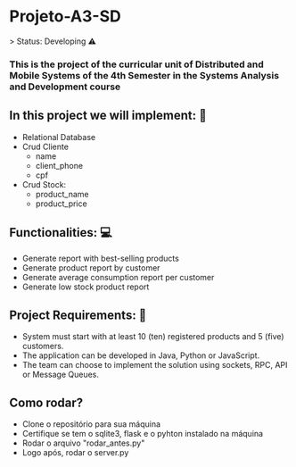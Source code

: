 <h1>Projeto-A3-SD</h1>
> Status: Developing ⚠️

### This is the project of the curricular unit of Distributed and Mobile Systems of the 4th Semester in the Systems Analysis and Development course

## In this project we will implement: 📌
+ Relational Database
+ Crud Cliente
  + name
  + client_phone
  + cpf 
+ Crud Stock:
  + product_name
  + product_price
  
## Functionalities: 💻
+ Generate report with best-selling products
+ Generate product report by customer
+ Generate average consumption report per customer
+ Generate low stock product report


## Project Requirements: 📖
+ System must start with at least 10 (ten) registered products and 5 (five) customers.
+ The application can be developed in Java, Python or JavaScript.
+ The team can choose to implement the solution using sockets, RPC, API or Message Queues.

## Como rodar?
+ Clone o repositório para sua máquina
+ Certifique se tem o sqlite3, flask e o pyhton instalado na máquina 
+ Rodar o arquivo "rodar_antes.py"
+ Logo após, rodar o server.py

